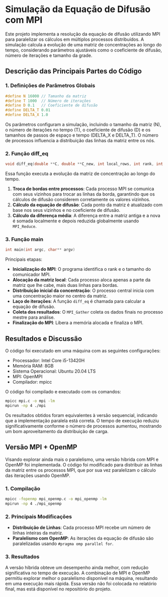 # Simulação da Equação de Difusão com MPI

Este projeto implementa a resolução da equação de difusão utilizando MPI para paralelizar os cálculos em múltiplos processos distribuídos. A simulação calcula a evolução de uma matriz de concentrações ao longo do tempo, considerando parâmetros ajustáveis como o coeficiente de difusão, número de iterações e tamanho da grade.

## Descrição das Principais Partes do Código

### 1. Definições de Parâmetros Globais
```c
#define N 16000 // Tamanho da matriz
#define T 1000  // Número de iterações
#define D 0.1   // Coeficiente de difusão
#define DELTA_T 0.01
#define DELTA_X 1.0
```
Os parâmetros configuram a simulação, incluindo o tamanho da matriz (N), o número de iterações no tempo (T), o coeficiente de difusão (D) e os tamanhos de passos de espaço e tempo (DELTA_X e DELTA_T). O número de processos influencia a distribuição das linhas da matriz entre os nós.

### 2. Função diff_eq
```c
void diff_eq(double **C, double **C_new, int local_rows, int rank, int size)
```
Essa função executa a evolução da matriz de concentração ao longo do tempo.

1. **Troca de bordas entre processos**: Cada processo MPI se comunica com seus vizinhos para trocar as linhas da borda, garantindo que os cálculos de difusão considerem corretamente os valores vizinhos.
2. **Cálculo da equação de difusão**: Cada ponto da matriz é atualizado com base nos seus vizinhos e no coeficiente de difusão.
3. **Cálculo da diferença média**: A diferença entre a matriz antiga e a nova é somada localmente e depois reduzida globalmente usando `MPI_Reduce`.

### 3. Função main
```c
int main(int argc, char** argv)
```
Principais etapas:
- **Inicialização do MPI**: O programa identifica o rank e o tamanho do comunicador MPI.
- **Alocação da matriz local**: Cada processo aloca apenas a parte da matriz que lhe cabe, mais duas linhas para bordas.
- **Distribuição inicial da concentração**: O processo central inicia com uma concentração maior no centro da matriz.
- **Laço de iterações**: A função `diff_eq` é chamada para calcular a equação de difusão.
- **Coleta dos resultados**: O `MPI_Gather` coleta os dados finais no processo mestre para análise.
- **Finalização do MPI**: Libera a memória alocada e finaliza o MPI.

## Resultados e Discussão

O código foi executado em uma máquina com as seguintes configurações:

- Processador: Intel Core i5-13420H
- Memória RAM: 8GB
- Sistema Operacional: Ubuntu 20.04 LTS
- MPI: OpenMPI
- Compilador: mpicc

O código foi compilado e executado com os comandos:

```bash
mpicc mpi.c -o mpi -lm
mpirun -np 4 ./mpi
```

Os resultados obtidos foram equivalentes à versão sequencial, indicando que a implementação paralela está correta. O tempo de execução reduziu significativamente conforme o número de processos aumentou, mostrando um bom aproveitamento da distribuição de carga.


## Versão MPI + OpenMP

Visando explorar ainda mais o paralelismo, uma versão híbrida com MPI e OpenMP foi implementada. O código foi modificado para distribuir as linhas da matriz entre os processos MPI, que por sua vez paralelizam o cálculo das iterações usando OpenMP.

### 1. Compilação
```bash
mpicc -fopenmp mpi_openmp.c -o mpi_openmp -lm
mpirun -np 4 ./mpi_openmp
```

### 2. Principais Modificações
- **Distribuição de Linhas**: Cada processo MPI recebe um número de linhas inteiras da matriz.
- **Paralelismo com OpenMP**: As iterações da equação de difusão são paralelizadas usando `#pragma omp parallel for`.

### 3. Resultados
A versão híbrida obteve um desempenho ainda melhor, com redução significativa no tempo de execução. A combinação de MPI e OpenMP permitiu explorar melhor o paralelismo disponível na máquina, resultando em uma execução mais rápida.
Essa versão não foi colocada no relatório final, mas está disponível no repositório do projeto.




